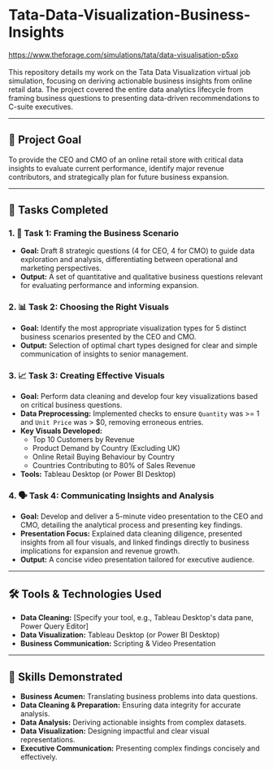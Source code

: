 # Tata-Data-Visualization-Business-Insights
https://www.theforage.com/simulations/tata/data-visualisation-p5xo<br><br>
This repository details my work on the Tata Data Visualization virtual job simulation, focusing on deriving actionable business insights from online retail data. The project covered the entire data analytics lifecycle from framing business questions to presenting data-driven recommendations to C-suite executives.

---

## 🎯 Project Goal
To provide the CEO and CMO of an online retail store with critical data insights to evaluate current performance, identify major revenue contributors, and strategically plan for future business expansion.

---

## 🚀 Tasks Completed
### 1. 📝 Task 1: Framing the Business Scenario
* **Goal:** Draft 8 strategic questions (4 for CEO, 4 for CMO) to guide data exploration and analysis, differentiating between operational and marketing perspectives.
* **Output:** A set of quantitative and qualitative business questions relevant for evaluating performance and informing expansion.

### 2. 📊 Task 2: Choosing the Right Visuals
* **Goal:** Identify the most appropriate visualization types for 5 distinct business scenarios presented by the CEO and CMO.
* **Output:** Selection of optimal chart types designed for clear and simple communication of insights to senior management.

### 3. 📈 Task 3: Creating Effective Visuals
* **Goal:** Perform data cleaning and develop four key visualizations based on critical business questions.
* **Data Preprocessing:** Implemented checks to ensure `Quantity` was >= 1 and `Unit Price` was > $0, removing erroneous entries.
* **Key Visuals Developed:**
    * Top 10 Customers by Revenue
    * Product Demand by Country (Excluding UK)
    * Online Retail Buying Behaviour by Country
    * Countries Contributing to 80% of Sales Revenue
* **Tools:** Tableau Desktop (or Power BI Desktop)

### 4. 🗣️ Task 4: Communicating Insights and Analysis
* **Goal:** Develop and deliver a 5-minute video presentation to the CEO and CMO, detailing the analytical process and presenting key findings.
* **Presentation Focus:** Explained data cleaning diligence, presented insights from all four visuals, and linked findings directly to business implications for expansion and revenue growth.
* **Output:** A concise video presentation tailored for executive audience.

---

## 🛠️ Tools & Technologies Used
* **Data Cleaning:** [Specify your tool, e.g., Tableau Desktop's data pane, Power Query Editor]
* **Data Visualization:** Tableau Desktop (or Power BI Desktop)
* **Business Communication:** Scripting & Video Presentation

---

## 🌟 Skills Demonstrated
* **Business Acumen:** Translating business problems into data questions.
* **Data Cleaning & Preparation:** Ensuring data integrity for accurate analysis.
* **Data Analysis:** Deriving actionable insights from complex datasets.
* **Data Visualization:** Designing impactful and clear visual representations.
* **Executive Communication:** Presenting complex findings concisely and effectively.

